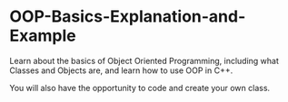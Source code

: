 # OOP-Basics-Explanation-and-Example
Learn about the basics of Object Oriented Programming, including what Classes and Objects are, and learn how to use OOP in C++. 

You will also have the opportunity to code and create your own class.
